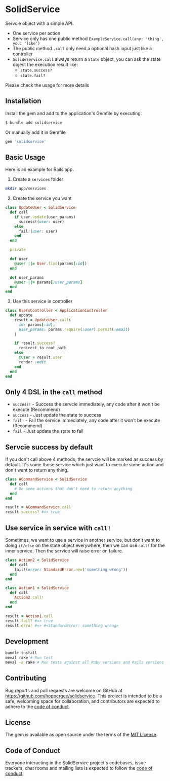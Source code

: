 # SolidService

Servcie object with a simple API.

- One service per action
- Service only has one public method `ExampleService.call(any: 'thing', you: 'like')`
- The public method `.call` only need a optional hash input just like a controller
- `SolideService.call` always return a `State` object, you can ask the state object the execution result like:
  - `state.success?`
  - `state.fail?`

Please check the usage for more details

## Installation

Install the gem and add to the application's Gemfile by executing:

```bash
$ bundle add solidservice
```

Or manually add it in Gemfile

```ruby
gem 'solidservice'
```


## Basic Usage

Here is an example for Rails app.

1. Create a `services` folder

```bash
mkdir app/services
```

2. Create the service you want

```ruby
class UpdateUser < SolidService
  def call
    if user.update(user_params)
      success!(user: user)
    else
      fail!(user: user)
    end
  end

  private

  def user
    @user ||= User.find(params[:id])
  end

  def user_params
    @user ||= params[:user_params]
  end
end
```

3. Use this service in controller

```ruby
class UsersController < ApplicationController
  def update
    result = UpdateUser.call(
      id: params[:id],
      user_params: params.require(:user).permit(:email)
    )

    if result.success?
      redirect_to root_path
    else
      @user = result.user
      render :edit
    end
  end
end
```

## Only 4 DSL in the `call` method

- `success!` - Success the servcie immediately, any code after it won't be execute (Recommend)
- `success` - Just update the state to success
- `fail!` - Fail the service immediately, any code after it won't be execute (Recommend)
- `fail` - Just update the state to fail

## Servcie success by default

If you don't call above 4 methods, the servcie will be marked as success by default. It's some those service which just want to execute some action and don't want to return any thing.

```ruby
class ACommandService < SolidService
  def call
    # Do some actions that don't need to return anything
  end
end

result = ACommandService.call
result.success? #=> true
```

## Use service in service with `call!`

Sometimes, we want to use a service in another service, but don't want to doing `if/else` on the state object everywhere, then we can use `call!` for the inner service. Then the service will raise error on failure.

```ruby
class Action2 < SolidService
  def call
    fail!(error: StandardError.new('something wrong'))
  end
end

class Action1 < SolidService
  def call
    Action2.call!
  end
end

result = Action1.call
result.fail? #=> true
result.error #=> #<StandardError: something wrong>
```


## Development

```bash
bundle install
meval rake # Run test
meval -a rake # Run tests against all Ruby versions and Rails versions
```

## Contributing

Bug reports and pull requests are welcome on GitHub at https://github.com/hoppergee/solidservice. This project is intended to be a safe, welcoming space for collaboration, and contributors are expected to adhere to the [code of conduct](https://github.com/hoppergee/solidservice/blob/master/CODE_OF_CONDUCT.md).

## License

The gem is available as open source under the terms of the [MIT License](https://opensource.org/licenses/MIT).

## Code of Conduct

Everyone interacting in the SolidService project's codebases, issue trackers, chat rooms and mailing lists is expected to follow the [code of conduct](https://github.com/hoppergee/solidservice/blob/master/CODE_OF_CONDUCT.md).
